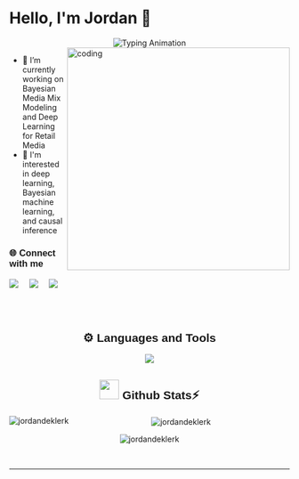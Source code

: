 # Hello, I'm Jordan 👋

<div align="center">
  <img src="https://readme-typing-svg.demolab.com?font=Calibiri+Code&weight=900&size=35&pause=1000&color=9418F7&center=true&vCenter=true&width=500&height=100&lines=Data Scientist;Open+Source+Contributor;AI/ML Enthusiast;" alt="Typing Animation">
</div>

<img align= "right" alt="coding" width="400" src="https://user-images.githubusercontent.com/74038190/225813708-98b745f2-7d22-48cf-9150-083f1b00d6c9.gif">

- 🔭 I’m currently working on Bayesian Media Mix Modeling and Deep Learning for Retail Media
- 🚀 I'm interested in deep learning, Bayesian machine learning, and causal inference



<h3 align="left" style="font-family: 'Poppins', sans-serif;" >🌐 Connect with me</h3>
<p align="left">
<a href="https://www.linkedin.com/in/jordandeklerk/" target="blank"><img align="center" src="https://img.shields.io/badge/LinkedIn-0077B5?style=for-the-badge&logo=linkedin&logoColor=white" /></a> &nbsp;&nbsp;&nbsp;  
<a href="mailto:jordan.deklerk@gmail.com" target="blank"><img align="center" src="https://img.shields.io/badge/Gmail-D14836?style=for-the-badge&logo=gmail&logoColor=white" /></a> &nbsp;&nbsp;&nbsp;   
<a href="https://drive.google.com/file/d/1R7JUDjQbMZQ9ykwFF6QANORwPxpwBQug/view?usp=share_link" target="blank"><img align="center" src="https://img.shields.io/badge/Resume-4285F4?style=for-the-badge&logo=file&logoColor=white" /></a> &nbsp;&nbsp;&nbsp;
</p>
<br><br>
<h2 align="center" style="font-family: 'Poppins', sans-serif;">⚙️ Languages and Tools</h2>

<p align="center">
  <a href="https://skillicons.dev">
    <img src="https://skillicons.dev/icons?i=python,pytorch,sklearn,tensorflow,docker,html,css,js,react,typescript,nodejs,mysql,git,github,gcp, &theme=dark" />
  </a>
</p>
<!-- <hr></hr> -->
<!-- <details> -->
<div align="center" width="50">
<h2 align="center" style="font-family: 'Poppins', sans-serif;"> <img src="https://media.giphy.com/media/iY8CRBdQXODJSCERIr/giphy.gif" width="35"><b> Github Stats⚡ </b>
</h2>
  
<p><img align="left" src="https://github-readme-stats.vercel.app/api/top-langs?username=jordandeklerk&show_icons=true&locale=en&layout=compact&theme=midnight-purple" alt="jordandeklerk" </p>

<p>&nbsp;<img align="center" src="https://github-readme-stats.vercel.app/api?username=jordandeklerk&show_icons=true&locale=en&theme=midnight-purple" alt="jordandeklerk" /></p>

<p><img align="center" src="https://github-readme-streak-stats.herokuapp.com/?user=jordandeklerk&theme=midnight-purple" alt="jordandeklerk" /></p></br>
<!-- </details> -->
<hr></hr>

